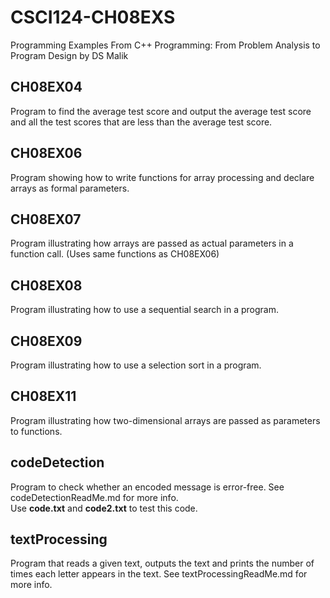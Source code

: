 # CSCI124-CH08EXS
Programming Examples From C++ Programming: From Problem Analysis to Program Design by DS Malik
## CH08EX04
Program to find the average test score and output the average test score and all the test scores that are less than the average test score.
## CH08EX06
Program showing how to write functions for array processing and declare arrays as formal parameters.
## CH08EX07
Program illustrating how arrays are passed as actual parameters in a function call. (Uses same functions as CH08EX06)
## CH08EX08
Program illustrating how to use a sequential search in a program.
## CH08EX09
Program illustrating how to use a selection sort in a program.
## CH08EX11
Program illustrating how two-dimensional arrays are passed as parameters to functions.
## codeDetection
Program to check whether an encoded message is error-free.  See codeDetectionReadMe.md for more info.  
Use **code.txt** and **code2.txt** to test this code.
## textProcessing
Program that reads a given text, outputs the text and prints the number of times each letter appears in the text.  See textProcessingReadMe.md for more info.